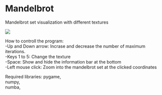# Mandelbrot
 Mandelbrot set visualization with different textures<br />

 <img src="Screenshots/mandelprot.png">

How to controll the program:<br />
-Up and Down arrow: Incrase and decrease the number of maximum iterations.<br />
-Keys 1 to 5: Change the texture<br /> 
-Space: Show and hide the information bar at the bottom<br /> 
-Left mouse click: Zoom into the mandelbrot set at the clicked coordinates<br />


Required libraries:
  pygame,<br />
  numpy,<br />
  numba,<br />
